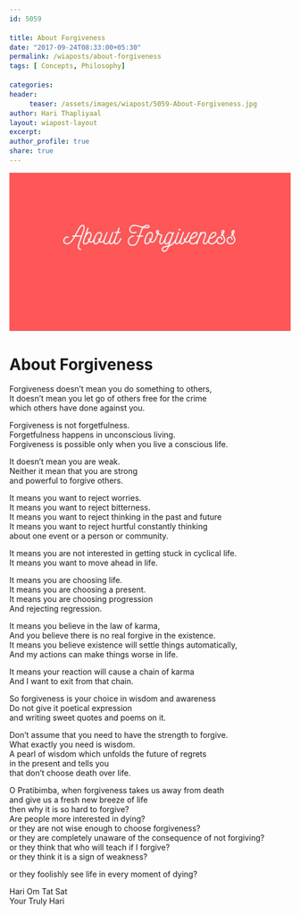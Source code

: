 ```yaml
--- 
id: 5059

title: About Forgiveness
date: "2017-09-24T08:33:00+05:30"
permalink: /wiaposts/about-forgiveness
tags: [ Concepts, Philosophy]    

categories: 
header:
     teaser: /assets/images/wiapost/5059-About-Forgiveness.jpg
author: Hari Thapliyaal 
layout: wiapost-layout
excerpt:  
author_profile: true 
share: true 
---
```


![About Forgiveness](/assets/images/wiapost/5059-About-Forgiveness.jpg)     
   
# About Forgiveness   
     
Forgiveness doesn’t mean you do something to others,     
It doesn’t mean you let go of others free for the crime     
which others have done against you.    
    
Forgiveness is not forgetfulness.     
Forgetfulness happens in unconscious living.     
Forgiveness is possible only when you live a conscious life.    
    
It doesn’t mean you are weak.     
Neither it mean that you are strong     
and powerful to forgive others.    
    
It means you want to reject worries.     
It means you want to reject bitterness.     
It means you want to reject thinking in the past and future     
It means you want to reject hurtful constantly thinking     
about one event or a person or community.    
    
It means you are not interested in getting stuck in cyclical life.     
It means you want to move ahead in life.    
    
It means you are choosing life.     
It means you are choosing a present.     
It means you are choosing progression     
And rejecting regression.    
    
It means you believe in the law of karma,     
And you believe there is no real forgive in the existence.     
It means you believe existence will settle things automatically,     
And my actions can make things worse in life.    
    
It means your reaction will cause a chain of karma     
And I want to exit from that chain.    
    
So forgiveness is your choice in wisdom and awareness     
Do not give it poetical expression     
and writing sweet quotes and poems on it.    
    
Don’t assume that you need to have the strength to forgive.     
What exactly you need is wisdom.     
A pearl of wisdom which unfolds the future of regrets     
in the present and tells you     
that don’t choose death over life.    
    
O Pratibimba, when forgiveness takes us away from death     
and give us a fresh new breeze of life     
then why it is so hard to forgive?     
Are people more interested in dying?     
or they are not wise enough to choose forgiveness?     
or they are completely unaware of the consequence of not forgiving?     
or they think that who will teach if I forgive?     
or they think it is a sign of weakness?    
    
or they foolishly see life in every moment of dying?    
    
Hari Om Tat Sat     
Your Truly Hari    
